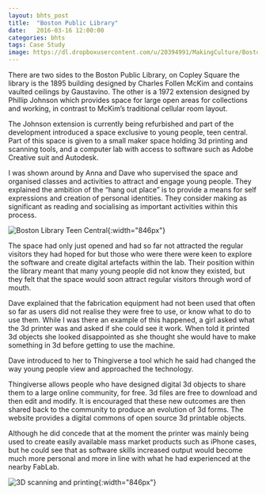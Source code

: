 ```yaml
---
layout: bhts_post
title:  "Boston Public Library"
date:   2016-03-16 12:00:00
categories: bhts
tags: Case Study
image: https://dl.dropboxusercontent.com/u/20394991/MakingCulture/BostonPublicLibrary.png
---
```

There are two sides to the Boston Public Library, on Copley Square the library is the 1895 building designed by Charles Follen McKim and contains vaulted ceilings by Gaustavino. The other is a 1972 extension designed by Phillip Johnson which provides space for large open areas for collections and working, in contrast to McKim’s traditional cellular room layout.

The Johnson extension is currently being refurbished and part of the development introduced a space exclusive to young people, teen central. Part of this space is given to a small maker space holding 3d printing and scanning tools, and a computer lab with access to software such as Adobe Creative suit and Autodesk.

I was shown around by Anna and Dave who supervised the space and organised classes and activities to attract and engage young people. They explained the ambition of the “hang out place” is to provide a means for self expressions and creation of personal identities. They consider making as significant as reading and socialising as important activities within this process.

![Boston Library Teen Central](https://dl.dropboxusercontent.com/u/20394991/MakingCulture/Bostonpubliclibrary-09.jpg){:width="846px"}

The space had only just opened and had so far not attracted the regular visitors they had hoped for but those who were there were keen to explore the software and create digital artefacts within the lab. Their position within the library meant that many young people did not know they existed, but they felt that the space would soon attract regular visitors through word of mouth.

Dave explained that the fabrication equipment had not been used that often so far as users did not realise they were free to use, or know what to do to use them. While I was there an example of this happened, a girl asked what the 3d printer was and asked if she could see it work. When told it printed 3d objects she looked disappointed as she thought she would have to make something in 3d before getting to use the machine.

Dave introduced to her to Thingiverse a tool which he said had changed the way young people view and approached the technology.

Thingiverse allows people who have designed digital 3d objects to share them to a large online community, for free. 3d files are free to download and then edit and modify. It is encouraged that these new outcomes are then shared back to the community to produce an evolution of 3d forms. The website provides a digital commons of open source 3d printable objects.

Although he did concede that at the moment the printer was mainly being used to create easily available mass market products such as iPhone cases, but he could see that as software skills increased output would become much more personal and more in line with what he had experienced at the nearby FabLab.

![3D scanning and printing](https://dl.dropboxusercontent.com/u/20394991/MakingCulture/Bostonpubliclibrary-02.jpg){:width="846px"}
